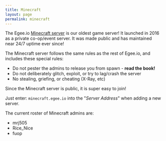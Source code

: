 ```yaml
---
title: Minecraft
layout: page
permalink: minecraft
---
```


The Egee.io [Minecraft server](https://www.planetminecraft.com/server/egee-io/) is our oldest game server! It launched in 2016 as a private co-op/event server. It was made public and has maintained near 24/7 uptime ever since!

The Minecraft server follows the same rules as the rest of Egee.io, and includes these special rules:

* Do not pester the admins to release you from spawn - **read the book!**
* Do not deliberately glitch, exploit, or try to lag/crash the server
* No stealing, griefing, or cheating (X-Ray, etc)

Since the Minecraft server is public, it is super easy to join!

Just enter: `minecraft.egee.io` into the "_Server Address_" when adding a new server.

The current roster of Minecraft admins are:

* mrj505
* Rice_Nice
* fuop
